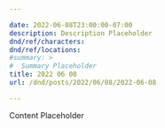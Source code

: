 ```yaml
---

date: 2022-06-08T23:00:00-07:00
description: Description Placeholder
dnd/ref/characters:
dnd/ref/locations:
#summary: >
#  Summary Placeholder
title: 2022 06 08
url: /dnd/posts/2022/06/08/2022-06-08

---
```


Content Placeholder

